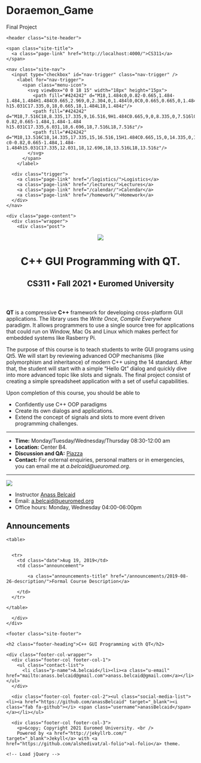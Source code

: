 # Doraemon_Game
Final Project
<!DOCTYPE html>
<html>

  <head>
  <meta charset="UTF-8">
  <meta http-equiv="content-language" content="en">
  <meta http-equiv="content-type" content="text/html; charset=UTF-8">
  <meta name="viewport" content="width=device-width initial-scale=1.0">
  <meta http-equiv="X-UA-Compatible" content="IE=edge">

  <title>CS311</title>
  <meta name="description" content="10-703 - Deep Reinforcement Learning and Control - Carnegie Mellon University - Fall 2021
">

  <link rel="shortcut icon" href="/assets/img/favicon.ico">

  <link rel="stylesheet" href="/assets/css/main.css">
  <link rel="canonical" href="/">

  
  <!-- Load Latex JS -->
  <script src="https://cdn.jsdelivr.net/npm/latex.js@0.11.1/dist/latex.min.js"></script>
  <script src="https://cdn.jsdelivr.net/npm/latex.js@0.11.1/dist/latex.component.js"></script>
  
</head>


  <body>

    <header class="site-header">

  <div class="wrapper">

    <span class="site-title">
      <a class="page-link" href="http://localhost:4000/">CS311</a>
    </span>

    <nav class="site-nav">
      <input type="checkbox" id="nav-trigger" class="nav-trigger" />
        <label for="nav-trigger">
          <span class="menu-icon">
            <svg viewBox="0 0 18 15" width="18px" height="15px">
              <path fill="#424242" d="M18,1.484c0,0.82-0.665,1.484-1.484,1.484H1.484C0.665,2.969,0,2.304,0,1.484l0,0C0,0.665,0.665,0,1.484,0 h15.031C17.335,0,18,0.665,18,1.484L18,1.484z"/>
              <path fill="#424242" d="M18,7.516C18,8.335,17.335,9,16.516,9H1.484C0.665,9,0,8.335,0,7.516l0,0c0-0.82,0.665-1.484,1.484-1.484 h15.031C17.335,6.031,18,6.696,18,7.516L18,7.516z"/>
              <path fill="#424242" d="M18,13.516C18,14.335,17.335,15,16.516,15H1.484C0.665,15,0,14.335,0,13.516l0,0 c0-0.82,0.665-1.484,1.484-1.484h15.031C17.335,12.031,18,12.696,18,13.516L18,13.516z"/>
            </svg>
          </span>
        </label>

      <div class="trigger">
        <a class="page-link" href="/logistics/">Logistics</a>
        <a class="page-link" href="/lectures/">Lectures</a>
        <a class="page-link" href="/calendar/">Calendar</a>
        <a class="page-link" href="/homework/">Homework</a>
      </div>
    </nav>

  </div>

</header>



    <div class="page-content">
      <div class="wrapper">
        <div class="post">

  <header class="post-header about">
    <img class="logo" src="/assets/img/eidia.png">
    <h1 class="post-title"><b>C</b>++ <b>G</b>UI <b>P</b>rogramming with <b>Q</b>T.</h1>
    <h2 class="post-description clearfix">CS311 • Fall 2021 • Euromed University</h2>
  </header>

  <article class="post-content <b>C</b>++ <b>G</b>UI <b>P</b>rogramming with <b>Q</b>T. clearfix">
    <p><strong>QT</strong> is a compressive <strong>C++</strong> framework for developing cross-platform GUI
applications. The library uses the <em>Write Once, Compile Everywhere</em> paradigm. It
allows programmers to use a single source tree for applications that could run
on Window, Mac Os and Linux which makes perfect for embedded systems like
Rasberry Pi.</p>

<p>The purpose of this course is to teach students to write GUI programs using Qt5.
We will start by reviewing advanced OOP mechanisms (like polymorphism and
inheritance) of modern C++ using the 14
standard. After that, the student will start with a simple “Hello Qt” dialog and
quickly dive into more advanced topic like slots and signals. The final project
consist of creating a simple spreadsheet application with a set of useful
capabilities.</p>

<p>Upon completion of this course, you should be able to</p>

<ul>
  <li>Confidently use C++ OOP paradigms</li>
  <li>Create its own dialogs and applications.</li>
  <li>Extend the concept of signals and slots to more event driven programming
challenges.</li>
</ul>

<hr />

<ul>
  <li><strong>Time:</strong> Monday/Tuesday/Wednesday/Thursday 08:30-12:00 am</li>
  <li><strong>Location:</strong> Center B4.</li>
  <li><strong>Discussion and QA:</strong> <a href="" target="\_blank">Piazza</a>
<!-- - **HW submission:** [Gradescope](https://www.gradescope.com/courses/56699){:target="\_blank"} and [Autolab](https://autolab.andrew.cmu.edu/courses/10703-f19){:target="\_blank"} -->
<!-- - **Online lectures:** The lectures will be live-streamed through [Panopto](https://scs.hosted.panopto.com/Panopto/Pages/Sessions/List.aspx?folderID=31ef94d5-b20b-416f-9073-aaaf0125efa8){:target="\_blank"} and recorded as well. --></li>
  <li><strong>Contact:</strong> For external enquiries, personal matters or in emergencies, you can email me at  <em>a.belcaid@ueuromed.org</em>.</li>
</ul>

<hr />

  </article>

  <!-- Staff  -->
  <div class="instructors clearfix">
  
  <div class="instructor-profile-two-col">
    <a href="https://anassbelcaid.github.io/" target="_blank"><img src="/assets/img/staff/prof_pic.jpg" /></a>
    <ul class="instructor-info">
      <li><span>Instructor</span> <a href="https://anassbelcaid.github.io/" target="_blank">Anass  Belcaid</a></li>
      <li><span>Email:</span> <a href="mailto:%61.%62%65%6C%63%61%69%64@%75%65%75%72%6F%6D%65%64.%6F%72%67" target="_blank">a.belcaid@ueuromed.org</a></li>
      <li><span>Office hours:</span> Monday, Wednesday 04:00-06:00pm</li>
    </ul>
  </div>
  

  
</div>


  <!-- Announcements  -->
  <div class="news">
  <h2>Announcements</h2>
  
    <table>
    
    
      <tr>
        <td class="date">Aug 19, 2019</td>
        <td class="announcement">
          
            <a class="announcements-title" href="/announcements/2019-08-26-description/">Formal Course Description</a>
          
        </td>
      </tr>
    
    </table>
  
</div>


</div>

      </div>
    </div>

    <footer class="site-footer">

  <div class="wrapper">

    <h2 class="footer-heading">C++ GUI Programming with QT</h2>

    <div class="footer-col-wrapper">
      <div class="footer-col footer-col-1">
        <ul class="contact-list">
          <li class="p-name">A.belcaid</li><li><a class="u-email" href="mailto:anass.belcaid@gmail.com">anass.belcaid@gmail.com</a></li></ul>
      </div>

      <div class="footer-col footer-col-2"><ul class="social-media-list"><li><a href="https://github.com/anassBelcaid" target="_blank"><i class="fab fa-github"></i> <span class="username">anassBelcaid</span></a></li></ul>
</div>

      <div class="footer-col footer-col-3">
        <p>&copy; Copyright 2021 Euromed University. <br />
        Powered by <a href="http://jekyllrb.com/" target="_blank">Jekyll</a> with <a href="https://github.com/alshedivat/al-folio">al-folio</a> theme.
</p>
      </div>
    </div>

  </div>

</footer>


    <!-- Load jQuery -->
<script src="//code.jquery.com/jquery-1.12.4.min.js"></script>

<!-- Load Common JS -->
<script src="/assets/js/common.js"></script>


<!-- Load KaTeX -->
<link rel="stylesheet" href="//cdnjs.cloudflare.com/ajax/libs/KaTeX/0.10.1/katex.min.css">
<script src="//cdnjs.cloudflare.com/ajax/libs/KaTeX/0.10.1/katex.min.js"></script>
<script src="/assets/js/katex.js"></script>



<!-- Load Anchor JS -->
<script src="//cdnjs.cloudflare.com/ajax/libs/anchor-js/3.2.2/anchor.min.js"></script>
<script>
  anchors.options.visible = 'hover';
  anchors.add('article h2, article h3, article h4, article h5, article h6');
</script>



<!-- Adjust LaTeX JS -->
<script src="/assets/js/latex.js"></script>


<!-- Include custom icon fonts -->
<link rel="stylesheet" href="/assets/css/fontawesome-all.min.css">
<link rel="stylesheet" href="/assets/css/academicons.min.css">

<!-- Google Analytics -->
<script>
(function(i,s,o,g,r,a,m){i['GoogleAnalyticsObject']=r;i[r]=i[r]||function(){
(i[r].q=i[r].q||[]).push(arguments)},i[r].l=1*new Date();a=s.createElement(o),
m=s.getElementsByTagName(o)[0];a.async=1;a.src=g;m.parentNode.insertBefore(a,m)
})(window,document,'script','//www.google-analytics.com/analytics.js','ga');

ga('create', '', 'auto');
ga('send', 'pageview');
</script>


  </body>

</html>
